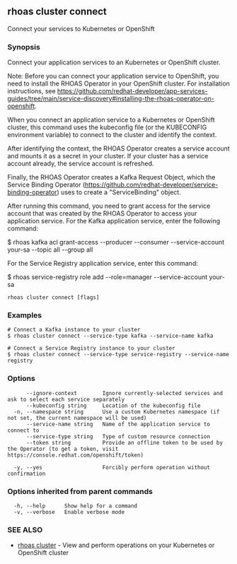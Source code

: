 ## rhoas cluster connect

Connect your services to Kubernetes or OpenShift

### Synopsis

Connect your application services to an Kubernetes or OpenShift cluster.

Note: Before you can connect your application service to OpenShift, you need to install the RHOAS Operator in your OpenShift cluster. For installation instructions, see https://github.com/redhat-developer/app-services-guides/tree/main/service-discovery#installing-the-rhoas-operator-on-openshift.

When you connect an application service to a Kubernetes or OpenShift cluster, this command uses the kubeconfig file (or the KUBECONFIG environment variable) to connect to the cluster and identify the context.

After identifying the context, the RHOAS Operator creates a service account and mounts it as a secret in your cluster. If your cluster has a service account already, the service account is refreshed.

Finally, the RHOAS Operator creates a Kafka Request Object, which the Service Binding Operator (https://github.com/redhat-developer/service-binding-operator) uses to create a "ServiceBinding" object.

After running this command, you need to grant access for the service account that was created by the RHOAS Operator to access your application service. For the Kafka application service, enter the following command:

  $ rhoas kafka acl grant-access --producer --consumer --service-account your-sa --topic all --group all

For the Service Registry application service, enter this command:

  $ rhoas service-registry role add --role=manager --service-account your-sa


```
rhoas cluster connect [flags]
```

### Examples

```
# Connect a Kafka instance to your cluster
$ rhoas cluster connect --service-type kafka --service-name kafka

# Connect a Service Registry instance to your cluster
$ rhoas cluster connect --service-type service-registry --service-name registry

```

### Options

```
      --ignore-context        Ignore currently-selected services and ask to select each service separately
      --kubeconfig string     Location of the kubeconfig file
  -n, --namespace string      Use a custom Kubernetes namespace (if not set, the current namespace will be used)
      --service-name string   Name of the application service to connect to
      --service-type string   Type of custom resource connection
      --token string          Provide an offline token to be used by the Operator (to get a token, visit https://console.redhat.com/openshift/token)
                              
  -y, --yes                   Forcibly perform operation without confirmation
```

### Options inherited from parent commands

```
  -h, --help      Show help for a command
  -v, --verbose   Enable verbose mode
```

### SEE ALSO

* [rhoas cluster](rhoas_cluster.md)	 - View and perform operations on your Kubernetes or OpenShift cluster

